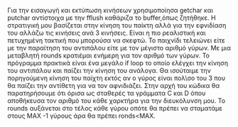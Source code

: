 Για την εισαγωγή και εκτύπωση κινήσεων χρησιμοποίησα getchar και putchar αντίστοιχα με την fflush καθάριζα το buffer,όπως ζητήθηκε.
Η στρατιγική μου βασίζεται στην κίνηση του παίκτη αλλά για την εφνιδίαση του αλλάζω τις κινήσεις ανά 3 κινήσεις.
Είναι η πιο ρεαλιστική και πετυχημένη τακτική που μπορούσα να σκεφτώ.
Το παιχνίδι τελειώνει είτε  με την παραίτηση του αντιπάλου είτε με τον μέγιστο αριθμό γύρων.
Με μια μεταβλητή rounds κρατιέμαι ενήμερη για τον αριθμό των γύρων.
Το πρόγραμμα πρακτικά είναι ένα μεγάλο if loop το οποίο ελέγχει την κίνηση του αντιπάλου και παίζει την κίνηση του ανάλογα.
Θα ισούταιμε την πορηγούμενη κίνηση του παίχτη εκτός αν ο γύρος είναι πολ\σο του 3 που θα παίζει την αντίθετη για να τον αφνιδιάζει.
Στην αρχή του κώδικα θα παρατηρήσουμε ότι όρισα ως σταθερές τα γράμματα C και D όπου αποθήκευσα τον αριθμό του κάθε χαρκτήρα για την διευκόλυνση μου.
Το rounds αυξάνεται στο τέλος κάθε γύρου οπότε θα πρέπει να σταματάμε στους ΜΑΧ -1 γύρους άρα θα πρέπει ronds<MAX.
